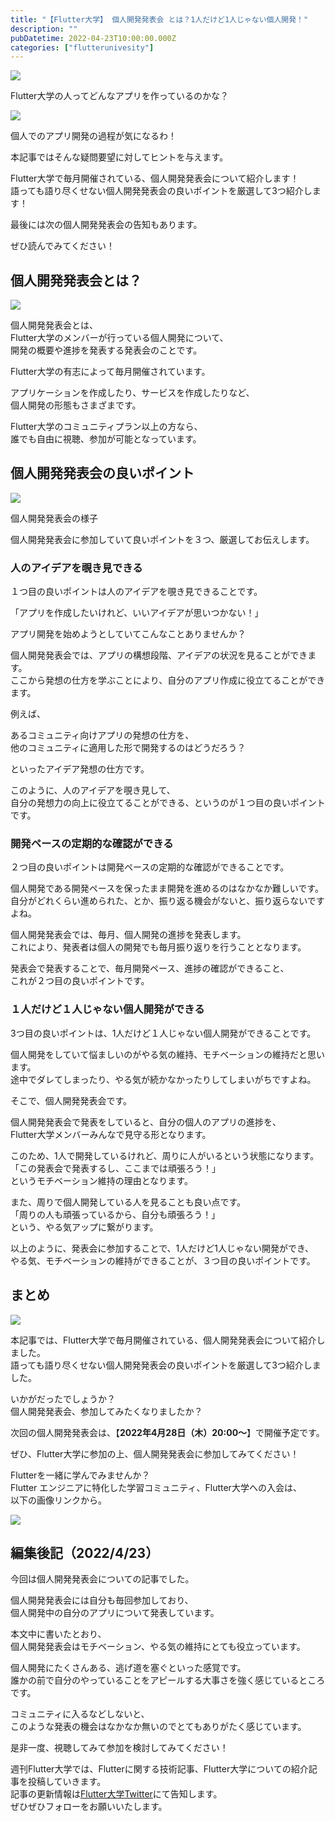 ```yaml
---
title: "【Flutter大学】 個人開発発表会 とは？1人だけど1人じゃない個人開発！"
description: ""
pubDatetime: 2022-04-23T10:00:00.000Z
categories: ["flutterunivesity"]
---
```


![](https://blog.flutteruniv.com/wp-content/themes/cocoon-master/images/ojisan.png)

Flutter大学の人ってどんなアプリを作っているのかな？

![](https://blog.flutteruniv.com/wp-content/themes/cocoon-master/images/obasan.png)

個人でのアプリ開発の過程が気になるわ！

本記事ではそんな疑問要望に対してヒントを与えます。

Flutter大学で毎月開催されている、個人開発発表会について紹介します！  
語っても語り尽くせない個人開発発表会の良いポイントを厳選して3つ紹介します！

最後には次の個人開発発表会の告知もあります。

ぜひ読んでみてください！

## 個人開発発表会とは？

![](http://blog.flutteruniv.com/wp-content/uploads/2022/03/meeting4-1024x683.jpeg)

個人開発発表会とは、  
Flutter大学のメンバーが行っている個人開発について、  
開発の概要や進捗を発表する発表会のことです。

Flutter大学の有志によって毎月開催されています。

アプリケーションを作成したり、サービスを作成したりなど、  
個人開発の形態もさまざまです。

Flutter大学のコミュニティプラン以上の方なら、  
誰でも自由に視聴、参加が可能となっています。

## 個人開発発表会の良いポイント

![](https://blog.flutteruniv.com/wp-content/uploads/2022/04/20220423_personal_development.png)

個人開発発表会の様子

個人開発発表会に参加していて良いポイントを３つ、厳選してお伝えします。

### 人のアイデアを覗き見できる

１つ目の良いポイントは人のアイデアを覗き見できることです。

「アプリを作成したいけれど、いいアイデアが思いつかない！」

アプリ開発を始めようとしていてこんなことありませんか？

個人開発発表会では、アプリの構想段階、アイデアの状況を見ることができます。  
ここから発想の仕方を学ぶことにより、自分のアプリ作成に役立てることができます。

例えば、

あるコミュニティ向けアプリの発想の仕方を、  
他のコミュニティに適用した形で開発するのはどうだろう？

といったアイデア発想の仕方です。

このように、人のアイデアを覗き見して、  
自分の発想力の向上に役立てることができる、というのが１つ目の良いポイントです。

### 開発ペースの定期的な確認ができる

２つ目の良いポイントは開発ペースの定期的な確認ができることです。

個人開発である開発ペースを保ったまま開発を進めるのはなかなか難しいです。  
自分がどれくらい進められた、とか、振り返る機会がないと、振り返らないですよね。

個人開発発表会では、毎月、個人開発の進捗を発表します。  
これにより、発表者は個人の開発でも毎月振り返りを行うこととなります。

発表会で発表することで、毎月開発ペース、進捗の確認ができること、  
これが２つ目の良いポイントです。

### １人だけど１人じゃない個人開発ができる

3つ目の良いポイントは、1人だけど１人じゃない個人開発ができることです。

個人開発をしていて悩ましいのがやる気の維持、モチベーションの維持だと思います。  
途中でダレてしまったり、やる気が続かなかったりしてしまいがちですよね。

そこで、個人開発発表会です。

個人開発発表会で発表をしていると、自分の個人のアプリの進捗を、  
Flutter大学メンバーみんなで見守る形となります。

このため、1人で開発しているけれど、周りに人がいるという状態になります。  
「この発表会で発表するし、ここまでは頑張ろう！」  
というモチベーション維持の理由となります。

また、周りで個人開発している人を見ることも良い点です。  
「周りの人も頑張っているから、自分も頑張ろう！」  
という、やる気アップに繋がります。

以上のように、発表会に参加することで、1人だけど1人じゃない開発ができ、  
やる気、モチベーションの維持ができることが、３つ目の良いポイントです。

## まとめ

![](http://blog.flutteruniv.com/wp-content/uploads/2022/03/猫パソコン.jpeg)

本記事では、Flutter大学で毎月開催されている、個人開発発表会について紹介しました。  
語っても語り尽くせない個人開発発表会の良いポイントを厳選して3つ紹介しました。

いかがだったでしょうか？  
個人開発発表会、参加してみたくなりましたか？

次回の個人開発発表会は、【**2022年4月28日（木）20:00〜**】で開催予定です。

ぜひ、Flutter大学に参加の上、個人開発発表会に参加してみてください！

Flutterを一緒に学んでみませんか？  
Flutter エンジニアに特化した学習コミュニティ、Flutter大学への入会は、  
以下の画像リンクから。

[![](https://blog.flutteruniv.com/wp-content/uploads/2022/07/Flutter大学バナー.png)](//flutteruniv.com)

## 編集後記（2022/4/23）

今回は個人開発発表会についての記事でした。

個人開発発表会には自分も毎回参加しており、  
個人開発中の自分のアプリについて発表しています。

本文中に書いたとおり、  
個人開発発表会はモチベーション、やる気の維持にとても役立っています。

個人開発にたくさんある、逃げ道を塞ぐといった感覚です。  
誰かの前で自分のやっていることをアピールする大事さを強く感じているところです。

コミュニティに入るなどしないと、  
このような発表の機会はなかなか無いのでとてもありがたく感じています。

是非一度、視聴してみて参加を検討してみてください！

週刊Flutter大学では、Flutterに関する技術記事、Flutter大学についての紹介記事を投稿していきます。  
記事の更新情報は[Flutter大学Twitter](https://twitter.com/FlutterUniv)にて告知します。  
ぜひぜひフォローをお願いいたします。